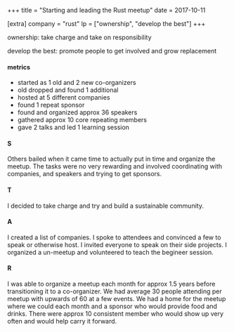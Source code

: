 +++
title = "Starting and leading the Rust meetup"
date = 2017-10-11

[extra]
company = "rust"
lp = ["ownership", "develop the best"]
+++

ownership: take charge and take on responsibility

develop the best: promote people to get involved and grow replacement

#### metrics
- started as 1 old and 2 new co-organizers
- old dropped and found 1 additional
- hosted at 5 different companies
- found 1 repeat sponsor
- found and organized approx 36 speakers
- gathered approx 10 core repeating members
- gave 2 talks and led 1 learning session

#### S
Others bailed when it came time to actually put in time and organize the meetup. The tasks were no very rewarding and involved coordinating with companies, and speakers and trying to get sponsors.

#### T
I decided to take charge and try and build a sustainable community.

#### A
I created a list of companies.
I spoke to attendees and convinced a few to speak or otherwise host.
I invited everyone to speak on their side projects.
I organized a un-meetup and volunteered to teach the begineer session.

#### R
I was able to organize a meetup each month for approx 1.5 years before transitioning it to a co-organizer. We had average 30 people attending per meetup with upwards of 60 at a few events. We had a home for the meetup where we could each month and a sponsor who would provide food and drinks. There were approx 10 consistent member who would show up very often and would help carry it forward.

